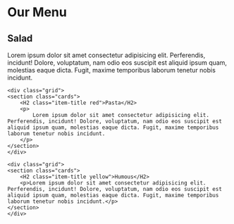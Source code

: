 <!DOCTYPE html>
<html>
<head>
    <meta charset="utf-8">
    <meta name="viewport" content="width=device-width, initial-scale=1">
    <link rel="stylesheet" type="text/css" href="css/style.css">
<title>Coursera module-2</title>
</head>
<body>


<h1>Our Menu</h1>
<div class="items">
    <div class="grid">
    <section class="cards">
        <H2 class="item-title pink">Salad</H2>
        <p>
            Lorem ipsum dolor sit amet consectetur adipisicing elit. Perferendis, incidunt! Dolore, voluptatum, nam odio eos suscipit est aliquid ipsum quam, molestias eaque dicta. Fugit, maxime temporibus laborum tenetur nobis incidunt.
        </p>
    </section>
    </div>

    <div class="grid">
    <section class="cards">
        <H2 class="item-title red">Pasta</H2>
        <p>
            Lorem ipsum dolor sit amet consectetur adipisicing elit. Perferendis, incidunt! Dolore, voluptatum, nam odio eos suscipit est aliquid ipsum quam, molestias eaque dicta. Fugit, maxime temporibus laborum tenetur nobis incidunt.
        </p>
    </section>
    </div>

    <div class="grid">
    <section class="cards">
        <H2 class="item-title yellow">Humous</H2>
        <p>Lorem ipsum dolor sit amet consectetur adipisicing elit. Perferendis, incidunt! Dolore, voluptatum, nam odio eos suscipit est aliquid ipsum quam, molestias eaque dicta. Fugit, maxime temporibus laborum tenetur nobis incidunt.</p>
    </section>
    </div>

</div>
</body>
</html>